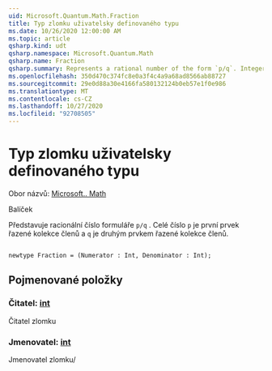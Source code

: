 ```yaml
---
uid: Microsoft.Quantum.Math.Fraction
title: Typ zlomku uživatelsky definovaného typu
ms.date: 10/26/2020 12:00:00 AM
ms.topic: article
qsharp.kind: udt
qsharp.namespace: Microsoft.Quantum.Math
qsharp.name: Fraction
qsharp.summary: Represents a rational number of the form `p/q`. Integer `p` is the first element of the tuple and `q` is the second element of the tuple.
ms.openlocfilehash: 350d470c374fc8e0a3f4c4a9a68ad8566ab88727
ms.sourcegitcommit: 29e0d88a30e4166fa580132124b0eb57e1f0e986
ms.translationtype: MT
ms.contentlocale: cs-CZ
ms.lasthandoff: 10/27/2020
ms.locfileid: "92708505"
---
```

# <a name="fraction-user-defined-type"></a>Typ zlomku uživatelsky definovaného typu

Obor názvů: [Microsoft.. Math](xref:Microsoft.Quantum.Math)

Balíček [](https://nuget.org/packages/)


Představuje racionální číslo formuláře `p/q` . Celé číslo `p` je první prvek řazené kolekce členů a `q` je druhým prvkem řazené kolekce členů.

```qsharp

newtype Fraction = (Numerator : Int, Denominator : Int);
```



## <a name="named-items"></a>Pojmenované položky

### <a name="numerator--int"></a>Čitatel: [int](xref:microsoft.quantum.lang-ref.int)

Čitatel zlomku
### <a name="denominator--int"></a>Jmenovatel: [int](xref:microsoft.quantum.lang-ref.int)

Jmenovatel zlomku/